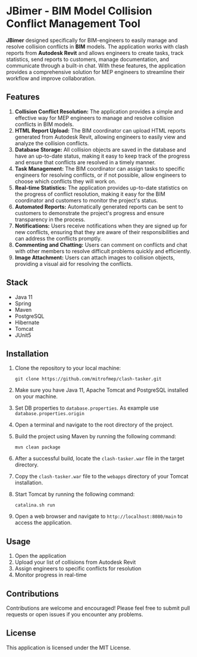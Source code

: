 # JBimer - BIM Model Collision Conflict Management Tool #

**JBimer** designed specifically for BIM-engineers to easily manage and resolve collision conflicts in **BIM** models. The application works with clash reports from **Autodesk Revit** and allows engineers to create tasks, track statistics, send reports to customers, manage documentation, and communicate through a built-in chat. With these features, the application provides a comprehensive solution for MEP engineers to streamline their workflow and improve collaboration.

## Features
1. **Collision Conflict Resolution:** The application provides a simple and effective way for MEP engineers to manage and resolve collision conflicts in BIM models.
2. **HTML Report Upload:** The BIM coordinator can upload HTML reports generated from Autodesk Revit, allowing engineers to easily view and analyze the collision conflicts.
3. **Database Storage:** All collision objects are saved in the database and have an up-to-date status, making it easy to keep track of the progress and ensure that conflicts are resolved in a timely manner.
4. **Task Management:** The BIM coordinator can assign tasks to specific engineers for resolving conflicts, or if not possible, allow engineers to choose which conflicts they will work on.
5. **Real-time Statistics:** The application provides up-to-date statistics on the progress of conflict resolution, making it easy for the BIM coordinator and customers to monitor the project's status.
6. **Automated Reports:** Automatically generated reports can be sent to customers to demonstrate the project's progress and ensure transparency in the process.
7. **Notifications:** Users receive notifications when they are signed up for new conflicts, ensuring that they are aware of their responsibilities and can address the conflicts promptly.
8. **Commenting and Chatting:** Users can comment on conflicts and chat with other members to resolve difficult problems quickly and efficiently.
9. **Image Attachment:** Users can attach images to collision objects, providing a visual aid for resolving the conflicts.

## Stack
- Java 11
- Spring
- Maven
- PostgreSQL
- Hibernate
- Tomcat
- JUnit5

## Installation
1. Clone the repository to your local machine:

   `git clone https://github.com/mitrofmep/clash-tasker.git`
2. Make sure you have Java 11, Apache Tomcat and PostgreSQL installed on your machine.
3. Set DB properties to `database.properties`. As example use `database.properties.origin`
4. Open a terminal and navigate to the root directory of the project.
5. Build the project using Maven by running the following command:

   `mvn clean package`
6. After a successful build, locate the `clash-tasker.war` file in the target directory.
7. Copy the `clash-tasker.war` file to the `webapps` directory of your Tomcat installation.
8. Start Tomcat by running the following command:

   `catalina.sh run`
9. Open a web browser and navigate to `http://localhost:8080/main` to access the application.

## Usage
1. Open the application
2. Upload your list of collisions from Autodesk Revit
3. Assign engineers to specific conflicts for resolution
4. Monitor progress in real-time

## Contributions
Contributions are welcome and encouraged! Please feel free to submit pull requests or open issues if you encounter any problems.

## License
This application is licensed under the MIT License.

